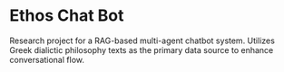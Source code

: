 # Ethos Chat Bot

Research project for a RAG-based multi-agent chatbot system.
Utilizes Greek dialictic philosophy texts as the primary data source to enhance conversational flow.
